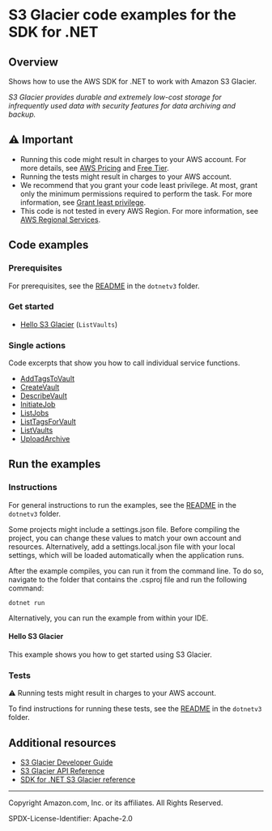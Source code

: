 # S3 Glacier code examples for the SDK for .NET

## Overview

Shows how to use the AWS SDK for .NET to work with Amazon S3 Glacier.

<!--custom.overview.start-->
<!--custom.overview.end-->

_S3 Glacier provides durable and extremely low-cost storage for infrequently used data with security features for data archiving and backup._

## ⚠ Important

* Running this code might result in charges to your AWS account. For more details, see [AWS Pricing](https://aws.amazon.com/pricing/) and [Free Tier](https://aws.amazon.com/free/).
* Running the tests might result in charges to your AWS account.
* We recommend that you grant your code least privilege. At most, grant only the minimum permissions required to perform the task. For more information, see [Grant least privilege](https://docs.aws.amazon.com/IAM/latest/UserGuide/best-practices.html#grant-least-privilege).
* This code is not tested in every AWS Region. For more information, see [AWS Regional Services](https://aws.amazon.com/about-aws/global-infrastructure/regional-product-services).

<!--custom.important.start-->
<!--custom.important.end-->

## Code examples

### Prerequisites

For prerequisites, see the [README](../README.md#Prerequisites) in the `dotnetv3` folder.


<!--custom.prerequisites.start-->
<!--custom.prerequisites.end-->

### Get started

- [Hello S3 Glacier](Actions/HelloGlacier.cs#L4) (`ListVaults`)


### Single actions

Code excerpts that show you how to call individual service functions.

- [AddTagsToVault](Actions/GlacierWrapper.cs#L33)
- [CreateVault](Actions/GlacierWrapper.cs#L58)
- [DescribeVault](Actions/GlacierWrapper.cs#L83)
- [InitiateJob](Actions/GlacierWrapper.cs#L112)
- [ListJobs](Actions/GlacierWrapper.cs#L164)
- [ListTagsForVault](Actions/GlacierWrapper.cs#L188)
- [ListVaults](Actions/GlacierWrapper.cs#L213)
- [UploadArchive](Actions/GlacierWrapper.cs#L234)


<!--custom.examples.start-->
<!--custom.examples.end-->

## Run the examples

### Instructions

For general instructions to run the examples, see the
[README](../README.md#building-and-running-the-code-examples) in the `dotnetv3` folder.

Some projects might include a settings.json file. Before compiling the project,
you can change these values to match your own account and resources. Alternatively,
add a settings.local.json file with your local settings, which will be loaded automatically
when the application runs.

After the example compiles, you can run it from the command line. To do so, navigate to
the folder that contains the .csproj file and run the following command:

```
dotnet run
```

Alternatively, you can run the example from within your IDE.


<!--custom.instructions.start-->
<!--custom.instructions.end-->

#### Hello S3 Glacier

This example shows you how to get started using S3 Glacier.



### Tests

⚠ Running tests might result in charges to your AWS account.


To find instructions for running these tests, see the [README](../README.md#Tests)
in the `dotnetv3` folder.



<!--custom.tests.start-->
<!--custom.tests.end-->

## Additional resources

- [S3 Glacier Developer Guide](https://docs.aws.amazon.com/amazonglacier/latest/dev/introduction.html)
- [S3 Glacier API Reference](https://docs.aws.amazon.com/amazonglacier/latest/dev/amazon-glacier-api.html)
- [SDK for .NET S3 Glacier reference](https://docs.aws.amazon.com/sdkfornet/v3/apidocs/items/Glacier/NGlacier.html)

<!--custom.resources.start-->
<!--custom.resources.end-->

---

Copyright Amazon.com, Inc. or its affiliates. All Rights Reserved.

SPDX-License-Identifier: Apache-2.0
